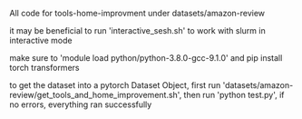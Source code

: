 All code for tools-home-improvment under datasets/amazon-review

it may be beneficial to run 'interactive_sesh.sh' to work with slurm in interactive mode

make sure to 'module load python/python-3.8.0-gcc-9.1.0' and pip install torch transformers

to get the dataset into a pytorch Dataset Object, first run 'datasets/amazon-review/get_tools_and_home_improvement.sh',
then run 'python test.py', if no errors, everything ran successfully

